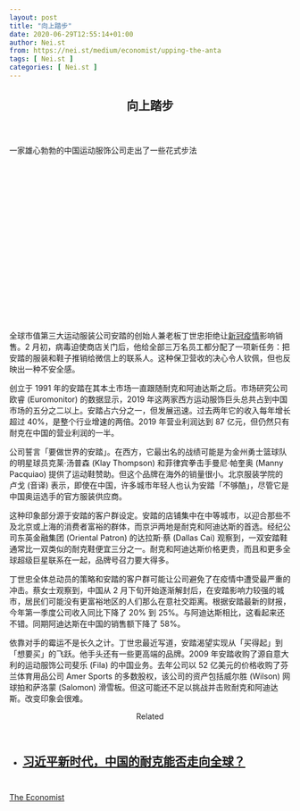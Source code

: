 ```yaml
---
layout: post
title: "向上踏步"
date: 2020-06-29T12:55:14+01:00
author: Nei.st
from: https://nei.st/medium/economist/upping-the-anta
tags: [ Nei.st ]
categories: [ Nei.st ]
---
```


<article class="post-22071 post type-post status-publish format-standard hentry category-economist" id="post-22071"> <header class="page-header medium Archives"><div class="page-header__image"></div><div class="page-header__content"><h1 class="page-title text-align-center">向上踏步</h1></div> </header><div class="entry-content aesop-entry-content" id="post-22071-content"><link as="font" crossorigin="anonymous" href="//cdn.jsdelivr.net/gh/0nd1jyU39XQ/_/glyph/font-face/0uIzqoZjSuJfvSBnvgXTcApMtcVhMcpr.woff" rel="preload" type="font/woff"/><link as="font" crossorigin="anonymous" href="//cdn.jsdelivr.net/gh/0nd1jyU39XQ/_/glyph/font-face/1sTnSLZWDKucPX6SAk.woff" rel="preload" type="font/woff"/><p class="blog-post__description">一家雄心勃勃的中国运动服饰公司走出了一些花式步法</p><span id="more-22071"></span><div class="navigation__primary-inner"><a class="economist__link-logo" href="//nei.st/medium/economist"></a></div><div class="container img component-image"><div class="aspectRatioPlaceholder" style="padding-bottom:56.25%;height: 0;"><div class="progressiveMedia" data-height="720" data-width="1280">  <img alt="" class="progressiveMedia-image" data-src="https://cdn.jsdelivr.net/gh/0nd1jyU39XQ/_/img/1/20200516_WBP004_0.jpg" src="https://cdn.jsdelivr.net/gh/0nd1jyU39XQ/_/img/1/20200516_WBP004_0.jpg"/></div></div></div><p>全球市值第三大运动服装公司安踏的创始人兼老板丁世忠拒绝让<a href="https://nei.st/tag/the-coronavirus-crisis">新冠疫情</a>影响销售。2 月初，病毒迫使商店关门后，他给全部三万名员工都分配了一项新任务：把安踏的服装和鞋子推销给微信上的联系人。这种保卫营收的决心令人钦佩，但也反映出一种不安全感。</p><p>创立于 1991 年的安踏在其本土市场一直跟随耐克和阿迪达斯之后。市场研究公司欧睿 (Euromonitor) 的数据显示，2019 年这两家西方运动服饰巨头总共占到中国市场的五分之二以上。安踏占六分之一，但发展迅速。过去两年它的收入每年增长超过 40%，是整个行业增速的两倍。2019 年营业利润达到 87 亿元，但仍然只有耐克在中国的营业利润的一半。</p><p>公司誓言「要做世界的安踏」。在西方，它最出名的战绩可能是为金州勇士篮球队的明星球员克莱·汤普森 (Klay Thompson) 和菲律宾拳击手曼尼·帕奎奥 (Manny Pacquiao) 提供了运动鞋赞助。但这个品牌在海外的销量很小。北京服装学院的卢戈 (音译) 表示，即使在中国，许多城市年轻人也认为安踏「不够酷」，尽管它是中国奥运选手的官方服装供应商。</p><p>这种印象部分源于安踏的客户群设定。安踏的店铺集中在中等城市，以迎合那些不及北京或上海的消费者富裕的群体，而京沪两地是耐克和阿迪达斯的首选。经纪公司东英金融集团 (Oriental Patron) 的达拉斯·蔡 (Dallas Cai) 观察到，一双安踏鞋通常比一双类似的耐克鞋便宜三分之一。耐克和阿迪达斯价格更贵，而且和更多全球超级巨星联系在一起，品牌号召力要大得多。</p><p>丁世忠全体总动员的策略和安踏的客户群可能让公司避免了在疫情中遭受最严重的冲击。蔡女士观察到，中国从 2 月下旬开始逐渐解封后，在安踏影响力较强的城市，居民们可能没有更富裕地区的人们那么在意社交距离。根据安踏最新的财报，今年第一季度公司收入同比下降了 20% 到 25%。与阿迪达斯相比，这看起来还不错。同期阿迪达斯在中国的销售额下降了 58%。</p><div class="code-block code-block-1" style="margin: 8px 0; clear: both;"><div class="container ads_KbHEVhh8Rw"><div class="card card--blog post-sidebar"><div class="card-body"><div class="logo_ngcontent-kty-0"> </div><div class="iframe-blocker U6XAMK63Vh00WqvF2BacIQ"><div class="background-h60B"> </div><div class="WumZiPCS4MeMw4pxQ"> </div></div></div><div class="card-footer"><div class="card-footer-wrapper" layout="row bottom-left"></div></div></div></div></div><p>依靠对手的霉运不是长久之计。丁世忠最近写道，安踏渴望实现从「买得起」到「想要买」的飞跃。他手头还有一些更高端的品牌。2009 年安踏收购了源自意大利的运动服饰公司斐乐 (Fila) 的中国业务。去年公司以 52 亿美元的价格收购了芬兰体育用品公司 Amer Sports 的多数股权，该公司的资产包括威尔胜 (Wilson) 网球拍和萨洛蒙 (Salomon) 滑雪板。但这可能还不足以挑战并击败耐克和阿迪达斯。改变印象会很难。</p><section class="jsx-1092709871 collection"><header class="jsx-1092709871 container"><span class="jsx-65431776 text-icon text-right size-md spacing-xxtight weight-medium"><span class="jsx-65431776 text"><span class="jsx-1092709871">Related</span></span></span></header><ul class="jsx-1092709871 collection-list"><li class="jsx-1092709871"><section class="jsx-2013367371 container"><div class="jsx-2013367371 content no-cover type-collection"><div class="jsx-2013367371 left"> <a class="jsx-2013367371" href="https://nei.st/medium/bloomberg/can-the-nike-of-china-go-global"><h2 class="jsx-2996311878 sidebar">习近平新时代，中国的耐克能否走向全球？</h2> </a></div></div></section></li></ul></section><div class="container ag ah"><div class="fe n el"><a class="dt du bn bo bp bq br bs bt bu dv dw bx by dx dy" href="https://nei.st/medium/economist?source=https://www.economist.com/business/2020/05/14/anta-an-ambitious-chinese-sportswear-firm-does-some-fancy-footwork" rel="noopener noreferrer nofollow" target="_blank"><div class="c ff fg ag ah fh el fi fj ce fk fl fm fn fo fp fq fr fs ft fu"><div class="bs em en eo ep eq fv ah fw fg ag bm eu fx q fy fz p ac"></div></div></a></div></div><div class="code-block code-block-2" style="margin: 8px 0; clear: both;"> <br/><div class="container ads_KbHEVhh8Rw"><div class="card card--blog post-sidebar"><div class="card-body"><div class="logo_ngcontent-kty-0"> </div><div class="iframe-blocker U6XAMK63Vh00WqvF2BacIQ"><div class="background-h60B"> </div><div class="WumZiPCS4MeMw4pxQ"> </div></div></div><div class="card-footer"><div class="card-footer-wrapper" layout="row bottom-left"></div></div></div></div></div></div> <footer class="entry-footer"><div class="categories icon-link"><a href="https://nei.st/category/medium/economist" rel="category tag">The Economist</a></div> </footer></article>

